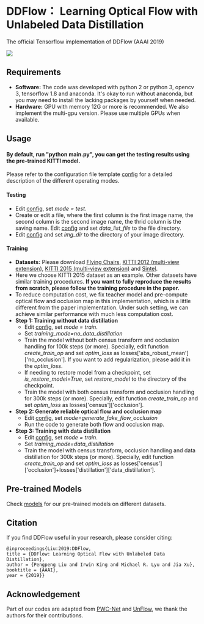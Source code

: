 # DDFlow： Learning Optical Flow with Unlabeled Data Distillation 

The official Tensorflow implementation of DDFlow (AAAI 2019)

![](./images/cave_3.gif)

## Requirements
- **Software:** The code was developed with python 2 or python 3, opencv 3, tensorflow 1.8 and anaconda. It's okay to run without anaconda, but you may need to install the lacking packages by yourself when needed.
- **Hardware:**  GPU with memory 12G or more is recommended. We also implement the multi-gpu version. Please use multiple GPUs when available.

## Usage
#### By default, run "python main.py", you can get the testing results using the pre-trained KITTI model.

Please refer to the configuration file template [config](config/config.ini) for a detailed description of the different operating modes.

#### Testing
- Edit [config](config/config.ini), set *mode = test*.
- Create or edit a file, where the first column is the first image name, the second column is the second image name, the thrid column is the saving name. Edit [config](config/config.ini) and set *data_list_file* to the file directory.
- Edit [config](config/config.ini) and set *img_dir* to the directory of your image directory.
#### Training
- **Datasets:** Please download [Flying Chairs](https://lmb.informatik.uni-freiburg.de/resources/datasets/FlyingChairs.en.html#flyingchairs), [KITTI 2012 (multi-view extension)](http://www.cvlibs.net/datasets/kitti/eval_stereo_flow.php?benchmark=flow), [KITTI 2015 (multi-view extension)](http://www.cvlibs.net/datasets/kitti/eval_scene_flow.php?benchmark=flow) and [Sintel](http://sintel.is.tue.mpg.de/downloads).
- Here we choose KITTI 2015 dataset as an example. Other datasets have similar training procedures. **If you want to fully reproduce the results from scratch, please follow the training procedure in the paper.**
- To reduce computation cost, we fix teacher model and pre-compute optical flow and occlusion map in this implementation, which is a little different from the paper implementation. Under such setting, we can achieve similar performance with much less computation cost.
- **Step 1: Training without data distillation**
    - Edit [config](config/config.ini), set *mode = train*.
    - Set *training_mode=no_data_distillation*
    - Train the model without both census transform and occlusion handling for 100k steps (or more). Specially, edit function *create_train_op* and set *optim_loss* as losses['abs_robust_mean']['no_occlusion']. If you want to add regularization, please add it in the *optim_loss*.
    - If needing to restore model from a checkpoint, set *is_restore_model=True*, set *restore_model* to the directory of the checkpoint.
    - Train the model with both census transform and occlusion handling for 300k steps (or more). Specially, edit function *create_train_op* and set *optim_loss* as losses['census']['occlusion'].
- **Step 2: Generate reliable optical flow and occlusion map**
    - Edit [config](config/config.ini), set *mode=generate_fake_flow_occlusion*
    - Run the code to generate both flow and occlusion map.
- **Step 3: Training with data distillation**
    - Edit [config](config/config.ini), set *mode = train*.
    - Set *training_mode=data_distillation*
    - Train the model with census transform, occlusion handling and data distillation for 300k steps (or more). Specially, edit function *create_train_op* and set *optim_loss* as losses['census']['occlusion']+losses['distillation']['data_distillation'].
 

## Pre-trained Models
Check [models](./models) for our pre-trained models on different datasets.

## Citation
If you find DDFlow useful in your research, please consider citing:

    @inproceedings{Liu:2019:DDFlow, 
    title = {DDFlow: Learning Optical Flow with Unlabeled Data Distillation}, 
    author = {Pengpeng Liu and Irwin King and Michael R. Lyu and Jia Xu}, 
    booktitle = {AAAI}, 
    year = {2019}}

## Acknowledgement
Part of our codes are adapted from [PWC-Net](https://github.com/NVlabs/PWC-Net) and [UnFlow](https://github.com/simonmeister/UnFlow), we thank the authors for their contributions.
